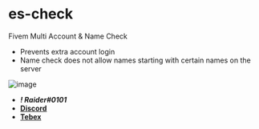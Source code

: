 # es-check
Fivem Multi Account & Name Check

- Prevents extra account login
- Name check does not allow names starting with certain names on the server

![image](https://github.com/raiderss/es-check/assets/53000629/eb44c3aa-94f3-4981-9231-9a6b5a0aac4f)


- **_! Raider#0101_**
- [**Discord**](https://discord.gg/EkwWvFS)
- [**Tebex**](https://eyestore.tebex.io/)
